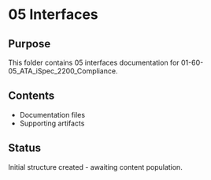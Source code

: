 # 05 Interfaces

## Purpose
This folder contains 05 interfaces documentation for 01-60-05_ATA_iSpec_2200_Compliance.

## Contents
- Documentation files
- Supporting artifacts

## Status
Initial structure created - awaiting content population.
